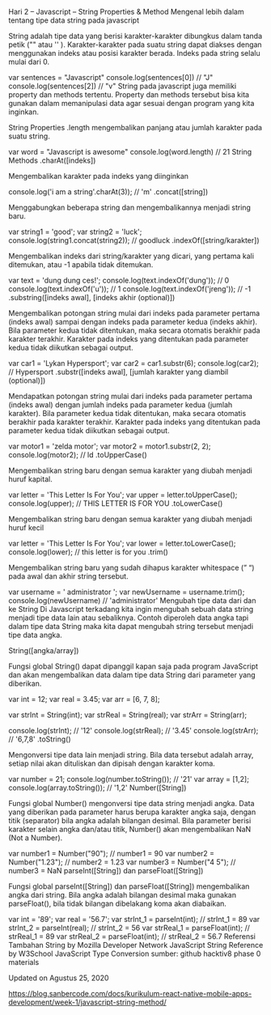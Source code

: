 Hari 2 – Javascript – String Properties & Method
Mengenal lebih dalam tentang tipe data string pada javascript

String adalah tipe data yang berisi karakter-karakter dibungkus dalam tanda petik ("" atau '' ). Karakter-karakter pada suatu string dapat diakses dengan menggunakan indeks atau posisi karakter berada. Indeks pada string selalu mulai dari 0.

var sentences = "Javascript" 
console.log(sentences[0]) // "J"
console.log(sentences[2]) // "v"
String pada javascript juga memiliki property dan methods tertentu. Property dan methods tersebut bisa kita gunakan dalam memanipulasi data agar sesuai dengan program yang kita inginkan.

String Properties 
.length
mengembalikan panjang atau jumlah karakter pada suatu string.

var word = "Javascript is awesome"
console.log(word.length) // 21 
String Methods
.charAt([indeks])

Mengembalikan karakter pada indeks yang diinginkan

console.log('i am a string'.charAt(3)); // 'm'
.concat([string])

Menggabungkan beberapa string dan mengembalikannya menjadi string baru.

var string1 = 'good';
var string2 = 'luck';
console.log(string1.concat(string2)); // goodluck
.indexOf([string/karakter])

Mengembalikan indeks dari string/karakter yang dicari, yang pertama kali ditemukan, atau -1 apabila tidak ditemukan.

var text = 'dung dung ces!';
console.log(text.indexOf('dung'));  // 0
console.log(text.indexOf('u'));     // 1
console.log(text.indexOf('jreng')); // -1
.substring([indeks awal], [indeks akhir (optional)])

Mengembalikan potongan string mulai dari indeks pada parameter pertama (indeks awal) sampai dengan indeks pada parameter kedua (indeks akhir). Bila parameter kedua tidak ditentukan, maka secara otomatis berakhir pada karakter terakhir. Karakter pada indeks yang ditentukan pada parameter kedua tidak diikutkan sebagai output.

var car1 = 'Lykan Hypersport';
var car2 = car1.substr(6);
console.log(car2); // Hypersport
.substr([indeks awal], [jumlah karakter yang diambil (optional)])

Mendapatkan potongan string mulai dari indeks pada parameter pertama (indeks awal) dengan jumlah indeks pada parameter kedua (jumlah karakter). Bila parameter kedua tidak ditentukan, maka secara otomatis berakhir pada karakter terakhir. Karakter pada indeks yang ditentukan pada parameter kedua tidak diikutkan sebagai output.

var motor1 = 'zelda motor';
var motor2 = motor1.substr(2, 2);
console.log(motor2); // ld
.toUpperCase()

Mengembalikan string baru dengan semua karakter yang diubah menjadi huruf kapital.

var letter = 'This Letter Is For You';
var upper  = letter.toUpperCase();
console.log(upper); // THIS LETTER IS FOR YOU
.toLowerCase()

Mengembalikan string baru dengan semua karakter yang diubah menjadi huruf kecil

var letter = 'This Letter Is For You';
var lower  = letter.toLowerCase();
console.log(lower); // this letter is for you
.trim()

Mengembalikan string baru yang sudah dihapus karakter whitespace (” “) pada awal dan akhir string tersebut.

var username    = ' administrator ';
var newUsername = username.trim(); 
console.log(newUsername) // 'administrator'
Mengubah tipe data dari dan ke String
Di Javascript terkadang kita ingin mengubah sebuah data string menjadi tipe data lain atau sebaliknya. Contoh diperoleh data angka tapi dalam tipe data String maka kita dapat mengubah string tersebut menjadi tipe data angka.

String([angka/array])

Fungsi global String() dapat dipanggil kapan saja pada program JavaScript dan akan mengembalikan data dalam tipe data String dari parameter yang diberikan.

var int  = 12;
var real = 3.45;
var arr  = [6, 7, 8];

var strInt  = String(int);
var strReal = String(real);
var strArr  = String(arr);

console.log(strInt);  // '12'
console.log(strReal); // '3.45'
console.log(strArr);  // '6,7,8'
.toString()

Mengonversi tipe data lain menjadi string. Bila data tersebut adalah array, setiap nilai akan dituliskan dan dipisah dengan karakter koma.

var number = 21;
console.log(number.toString()); // '21'
var array = [1,2];
console.log(array.toString());  // '1,2'
Number([String])

Fungsi global Number() mengonversi tipe data string menjadi angka. Data yang diberikan pada parameter harus berupa karakter angka saja, dengan titik (separator) bila angka adalah bilangan desimal. Bila parameter berisi karakter selain angka dan/atau titik, Number() akan mengembalikan NaN (Not a Number).

var number1 = Number("90");   // number1 = 90
var number2 = Number("1.23"); // number2 = 1.23
var number3 = Number("4 5");  // number3 = NaN
parseInt([String]) dan parseFloat([String])

Fungsi global parseInt([String]) dan parseFloat([String]) mengembalikan angka dari string. Bila angka adalah bilangan desimal maka gunakan parseFloat(), bila tidak bilangan dibelakang koma akan diabaikan.

var int  = '89';
var real = '56.7';
var strInt_1 = parseInt(int);  // strInt_1 = 89
var strInt_2 = parseInt(real); // strInt_2 = 56
var strReal_1 = parseFloat(int); // strReal_1 = 89
var strReal_2 = parseFloat(int); // strReal_2 = 56.7
Referensi Tambahan
String by Mozilla Developer Network
JavaScript String Reference by W3School
JavaScript Type Conversion
sumber: github hacktiv8 phase 0 materials

Updated on Agustus 25, 2020

https://blog.sanbercode.com/docs/kurikulum-react-native-mobile-apps-development/week-1/javascript-string-method/